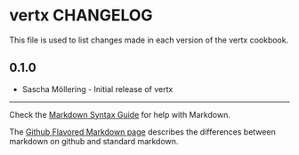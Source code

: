 vertx CHANGELOG
===============

This file is used to list changes made in each version of the vertx cookbook.

0.1.0
-----
- Sascha Möllering - Initial release of vertx

- - -
Check the [Markdown Syntax Guide](http://daringfireball.net/projects/markdown/syntax) for help with Markdown.

The [Github Flavored Markdown page](http://github.github.com/github-flavored-markdown/) describes the differences between markdown on github and standard markdown.
